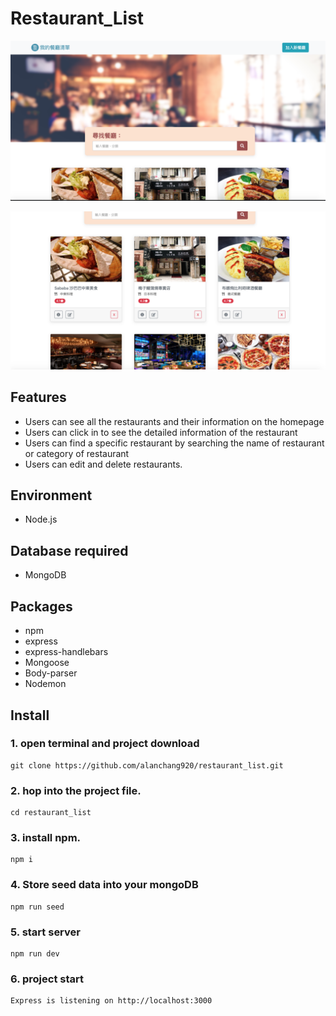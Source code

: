 # Restaurant_List

![Image](https://raw.githubusercontent.com/alanchang920/restaurant_list/main/restaurant%20list%20pic1.png)

![Image](https://raw.githubusercontent.com/alanchang920/restaurant_list/main/restaurant%20list%20pic2.png)

## Features
* Users can see all the restaurants and their information on the homepage
* Users can click in to see the detailed information of the restaurant
* Users can find a specific restaurant by searching the name of restaurant or category of restaurant
* Users can edit and delete restaurants.

## Environment 
* Node.js

## Database required
* MongoDB
  
## Packages
* npm
* express
* express-handlebars
* Mongoose
* Body-parser
* Nodemon

## Install

### 1. open terminal and project download
```
git clone https://github.com/alanchang920/restaurant_list.git
```
### 2. hop into the project file.
```
cd restaurant_list
```
### 3. install npm.
```
npm i
```
### 4. Store seed data into your mongoDB
```
npm run seed
```
### 5. start server
```
npm run dev 
```
### 6. project start 
```
Express is listening on http://localhost:3000
```

